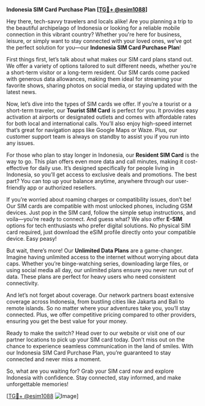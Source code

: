 **Indonesia SIM Card Purchase Plan [[TG💪+ @esim1088](https://t.me/s/esim1088)]**

Hey there, tech-savvy travelers and locals alike! Are you planning a trip to the beautiful archipelago of Indonesia or looking for a reliable mobile connection in this vibrant country? Whether you're here for business, leisure, or simply want to stay connected with your loved ones, we’ve got the perfect solution for you—our **Indonesia SIM Card Purchase Plan**!

First things first, let’s talk about what makes our SIM card plans stand out. We offer a variety of options tailored to suit different needs, whether you’re a short-term visitor or a long-term resident. Our SIM cards come packed with generous data allowances, making them ideal for streaming your favorite shows, sharing photos on social media, or staying updated with the latest news.

Now, let’s dive into the types of SIM cards we offer. If you’re a tourist or a short-term traveler, our **Tourist SIM Card** is perfect for you. It provides easy activation at airports or designated outlets and comes with affordable rates for both local and international calls. You’ll also enjoy high-speed internet that’s great for navigation apps like Google Maps or Waze. Plus, our customer support team is always on standby to assist you if you run into any issues.

For those who plan to stay longer in Indonesia, our **Resident SIM Card** is the way to go. This plan offers even more data and call minutes, making it cost-effective for daily use. It’s designed specifically for people living in Indonesia, so you’ll get access to exclusive deals and promotions. The best part? You can top up your balance anytime, anywhere through our user-friendly app or authorized resellers.

If you’re worried about roaming charges or compatibility issues, don’t be! Our SIM cards are compatible with most unlocked phones, including GSM devices. Just pop in the SIM card, follow the simple setup instructions, and voila—you’re ready to connect. And guess what? We also offer **E-SIM** options for tech enthusiasts who prefer digital solutions. No physical SIM card required, just download the eSIM profile directly onto your compatible device. Easy peasy!

But wait, there’s more! Our **Unlimited Data Plans** are a game-changer. Imagine having unlimited access to the internet without worrying about data caps. Whether you’re binge-watching series, downloading large files, or using social media all day, our unlimited plans ensure you never run out of data. These plans are perfect for heavy users who need consistent connectivity.

And let’s not forget about coverage. Our network partners boast extensive coverage across Indonesia, from bustling cities like Jakarta and Bali to remote islands. So no matter where your adventures take you, you’ll stay connected. Plus, we offer competitive pricing compared to other providers, ensuring you get the best value for your money.

Ready to make the switch? Head over to our website or visit one of our partner locations to pick up your SIM card today. Don’t miss out on the chance to experience seamless communication in the land of smiles. With our Indonesia SIM Card Purchase Plan, you’re guaranteed to stay connected and never miss a moment.

So, what are you waiting for? Grab your SIM card now and explore Indonesia with confidence. Stay connected, stay informed, and make unforgettable memories!

[[TG💪+ @esim1088](https://t.me/s/esim1088) ![Image](https://i.postimg.cc/Y0z9fWf4/image.png)]